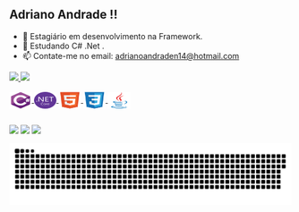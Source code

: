 ## Adriano Andrade !!

- 🔭 Estagiário em desenvolvimento na Framework.
- 🌱 Estudando C# .Net .
- 📫 Contate-me no email: adrianoandraden14@hotmail.com


 <div>
  <a href="https://github.com/adrianoandrad7">
  <img height="180em" src="https://github-readme-stats.vercel.app/api?username=adrianoandrad7&show_icons=true&theme=dark&include_all_commits=true&count_private=true"/>
  <img height="180em" src="https://github-readme-stats.vercel.app/api/top-langs/?username=adrianoandrad7&layout=compact&langs_count=7&theme=dark"/>
</div>

  <div style="display: inline_block"><br>
  <img align="center" alt="Adriano-Csharp" height="30" width="40" src="https://raw.githubusercontent.com/devicons/devicon/master/icons/csharp/csharp-original.svg">
  <img align="center" alt="Adriano-Java" height="30" width="40" src="https://raw.githubusercontent.com/devicons/devicon/master/icons/dotnetcore/dotnetcore-original.svg">
  <img align="center" alt="Adriano-HTML" height="30" width="40" src="https://raw.githubusercontent.com/devicons/devicon/master/icons/html5/html5-original.svg">
  <img align="center" alt="Adriano-CSS" height="30" width="40" src="https://raw.githubusercontent.com/devicons/devicon/master/icons/css3/css3-original.svg">
  <img align="center" alt="Adriano-Java" height="30" width="40" src="https://raw.githubusercontent.com/devicons/devicon/master/icons/java/java-original.svg">
   
  
  </div>
  
  ##
  <div> 
  <a href="https://www.instagram.com/adriano_andrad7/" target="_blank"><img src="https://img.shields.io/badge/-Instagram-%23E4405F?style=for-the-badge&logo=instagram&logoColor=white" target="_blank"></a>
  <a href = "mailto:adrianoandraden17@gmail.com"><img src="https://img.shields.io/badge/-Gmail-%23333?style=for-the-badge&logo=gmail&logoColor=white" target="_blank"></a>
   <a href="https://www.linkedin.com/in/adriano-andrade-baa247144/" target="_blank"><img src="https://img.shields.io/badge/-LinkedIn-%230077B5?style=for-the-badge&logo=linkedin&logoColor=white" target="_blank"></a>
 
  ![Snake animation](https://github.com/adrianoandrad7/adrianoandrad7/blob/output/github-contribution-grid-snake.svg)
 <div> 
  
  
